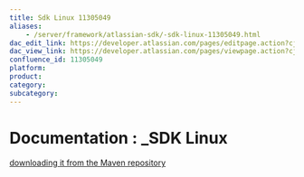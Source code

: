 ```yaml
---
title: Sdk Linux 11305049
aliases:
    - /server/framework/atlassian-sdk/-sdk-linux-11305049.html
dac_edit_link: https://developer.atlassian.com/pages/editpage.action?cjm=wozere&pageId=11305049
dac_view_link: https://developer.atlassian.com/pages/viewpage.action?cjm=wozere&pageId=11305049
confluence_id: 11305049
platform:
product:
category:
subcategory:
---
```

# Documentation : \_SDK Linux

<a href="https://my.atlassian.com/login?destination=https://maven.atlassian.com/public/com/atlassian/amps/atlassian-plugin-sdk/3.11/atlassian-plugin-sdk-3.11.tar.gz&amp;" class="external-link">downloading it from the Maven repository</a>

















































































































































































































































































































